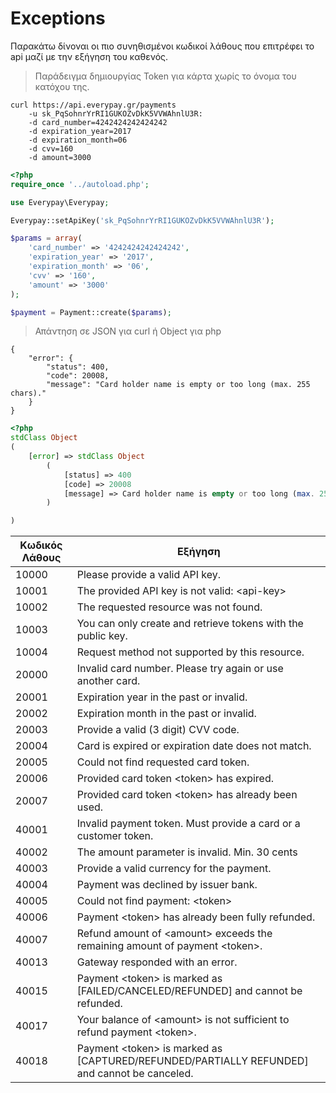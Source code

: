 # Exceptions


Παρακάτω δίνοναι οι πιο συνηθισμένοι κωδικοί λάθους που επιτρέφει το api μαζί με την εξήγηση του καθενός.

> Παράδειγμα δημιουργίας Token για κάρτα χωρίς το όνομα του κατόχου της.

```shell
curl https://api.everypay.gr/payments
    -u sk_PqSohnrYrRI1GUKOZvDkK5VVWAhnlU3R: 
    -d card_number=4242424242424242 
    -d expiration_year=2017
    -d expiration_month=06
    -d cvv=160
    -d amount=3000
```


```php
<?php
require_once '../autoload.php';

use Everypay\Everypay;

Everypay::setApiKey('sk_PqSohnrYrRI1GUKOZvDkK5VVWAhnlU3R');

$params = array(
    'card_number' => '4242424242424242',
    'expiration_year' => '2017',
    'expiration_month' => '06',
    'cvv' => '160',
    'amount' => '3000'
);

$payment = Payment::create($params);
```


>Απάντηση σε JSON για curl ή Object για php


```shell
{
    "error": {
        "status": 400,
        "code": 20008,
        "message": "Card holder name is empty or too long (max. 255 chars)."
    }
}
```


```php
<?php
stdClass Object
(
    [error] => stdClass Object
        (
            [status] => 400
            [code] => 20008
            [message] => Card holder name is empty or too long (max. 255 chars).
        )

)
```

**Κωδικός Λάθους** | **Εξήγηση**
---------- | -------
10000 | Please provide a valid API key.
10001 | The provided API key is not valid: \<api-key\>
10002 | The requested resource was not found.
10003 | You can only create and retrieve tokens with the public key.
10004 | Request method not supported by this resource.
20000 | Invalid card number. Please try again or use another card.
20001 | Expiration year in the past or invalid.
20002 | Expiration month in the past or invalid.
20003 | Provide a valid (3 digit) CVV code.
20004 | Card is expired or expiration date does not match.
20005 | Could not find requested card token.
20006 | Provided card token \<token\> has expired.
20007 | Provided card token \<token\> has already been used.
40001 | Invalid payment token. Must provide a card or a customer token.
40002 | The amount parameter is invalid. Min. 30 cents
40003 | Provide a valid currency for the payment.
40004 | Payment was declined by issuer bank.
40005 | Could not find payment: \<token\>
40006 | Payment \<token\> has already been fully refunded.
40007 | Refund amount of \<amount\> exceeds the remaining amount of payment \<token\>.
40013 | Gateway responded with an error.
40015 | Payment \<token\> is marked as \[FAILED/CANCELED/REFUNDED\] and cannot be refunded.
40017 | Your balance of \<amount\> is not sufficient to refund payment \<token\>.
40018 | Payment \<token\> is marked as \[CAPTURED/REFUNDED/PARTIALLY REFUNDED\] and cannot be canceled.

